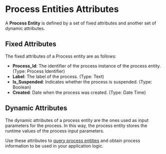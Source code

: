 # Process Entities Attributes

A **Process Entity** is defined by a set of fixed attributes and another set of dynamic attributes.

## Fixed Attributes

The fixed attributes of a Process entity are as follows:

* **Process\_Id**: The identifier of the process instance of the process entity. \(Type: Process Identifier\)
* **Label**: The label of the process. \(Type: Text\)
* **Is\_Suspended**: Indicates whether the process is suspended. \(Type: Boolean\)
* **Created**: Date when the process was created. \(Type: Date Time\)

## Dynamic Attributes

The dynamic attributes of a process entity are the ones used as input parameters for the process. In this way, the process entity stores the runtime values of the process input parameters.

Use these attributes to [query process entities](intro.md#using-a-process-entity) and obtain process information to be used in your application logic.

